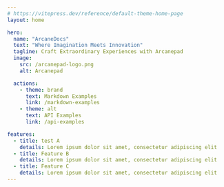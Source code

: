 ```yaml
---
# https://vitepress.dev/reference/default-theme-home-page
layout: home

hero:
  name: "ArcaneDocs"
  text: "Where Imagination Meets Innovation"
  tagline: Craft Extraordinary Experiences with Arcanepad
  image:
    src: /arcanepad-logo.png
    alt: Arcanepad

  actions:
    - theme: brand
      text: Markdown Examples
      link: /markdown-examples
    - theme: alt
      text: API Examples
      link: /api-examples

features:
  - title: test A
    details: Lorem ipsum dolor sit amet, consectetur adipiscing elit
  - title: Feature B
    details: Lorem ipsum dolor sit amet, consectetur adipiscing elit
  - title: Feature C
    details: Lorem ipsum dolor sit amet, consectetur adipiscing elit
---
```


